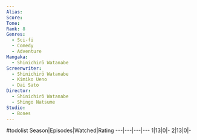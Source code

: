 ```yaml
---
Alias:
Score:
Tone: 
Rank: 8
Genres:
  - Sci-fi
  - Comedy
  - Adventure
Mangaka:
  - Shinichirō Watanabe
Screenwriter:
  - Shinichirō Watanabe
  - Kimiko Ueno
  - Dai Sato
Director:
  - Shinichirō Watanabe
  - Shingo Natsume
Studio:
  - Bones
---
```

#todolist
Season|Episodes|Watched|Rating
---|---|---|---
1|13|0|-
2|13|0|-